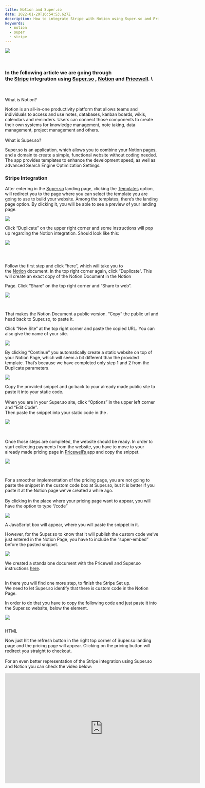 ```yaml
---
title: Notion and Super.so
date: 2022-01-20T16:54:53.627Z
description: How to integrate Stripe with Notion using Super.so and PriceWell
keywords:
  - notion
  - super
  - stripe
---
```

[![](https://s3-eu-central-1.amazonaws.com/euc-cdn.freshdesk.com/data/helpdesk/attachments/production/80026135579/original/0YoAHlmq4OxNCfFxVZMIcDEVCtS4-UgjvA.png?1627292482)](https://s3-eu-central-1.amazonaws.com/euc-cdn.freshdesk.com/data/helpdesk/attachments/production/80026135579/original/0YoAHlmq4OxNCfFxVZMIcDEVCtS4-UgjvA.png?1627292482)



    

### In the following article we are going through the [Stripe](https://stripe.com/) integration using [Super.so](https://super.so/) , [Notion](https://www.notion.so/) and [Pricewell](https://www.pricewell.com/). \
\
\
What is Notion?    

Notion is an all-in-one productivity platform that allows teams and individuals to access and use notes, databases, kanban boards, wikis, calendars and reminders. Users can connect those components to create their own systems for knowledge management, note taking, data management, project management and others. \
\
What is Super.so?    

Super.so is an application, which allows you to combine your Notion pages, and a domain to create a simple, functional website without coding needed. The app provides templates to enhance the development speed, as well as advanced Search Engine Optimization Settings. 



### Stripe Integration     

After entering in the [Super.so](http://super.so/) landing page, clicking the [Templates](https://super.so/market) option, will redirect you to the page where you can select the template you are going to use to build your website.  Among the templates, there’s the landing page option. By clicking it, you will be able to see a preview of your landing page.   

[![](https://s3-eu-central-1.amazonaws.com/euc-cdn.freshdesk.com/data/helpdesk/attachments/production/80026136853/original/jc492g6lOJyLawtmA5y030Tp262oTHTLoA.png?1627292655)](https://s3-eu-central-1.amazonaws.com/euc-cdn.freshdesk.com/data/helpdesk/attachments/production/80026136853/original/jc492g6lOJyLawtmA5y030Tp262oTHTLoA.png?1627292655)

  Click “Duplicate” on the upper right corner and some instructions will pop up regarding the Notion integration. Should look like this: 

[![](https://s3-eu-central-1.amazonaws.com/euc-cdn.freshdesk.com/data/helpdesk/attachments/production/80026136834/original/g-qJfIod8hZiNK2ZekgI_2Glg10bbpmVaQ.png?1627292653)](https://s3-eu-central-1.amazonaws.com/euc-cdn.freshdesk.com/data/helpdesk/attachments/production/80026136834/original/g-qJfIod8hZiNK2ZekgI_2Glg10bbpmVaQ.png?1627292653)

###      

Follow the first step and click “here”, which will take you to the [Notion](https://www.notion.so/) document. In the top right corner again, click “Duplicate”. This will create an exact copy of the Notion Document in the Notion 

Page. Click “Share” on the top right corner and “Share to web”. 

[![](https://s3-eu-central-1.amazonaws.com/euc-cdn.freshdesk.com/data/helpdesk/attachments/production/80026136916/original/WQq6ANgHxrp8baufyObU-vDS_rxLJZ3KJg.png?1627292666)](https://s3-eu-central-1.amazonaws.com/euc-cdn.freshdesk.com/data/helpdesk/attachments/production/80026136916/original/WQq6ANgHxrp8baufyObU-vDS_rxLJZ3KJg.png?1627292666)

    

That makes the Notion Document a public version. “Copy” the public url and head back to Super.so, to paste it. 

Click “New Site” at the top right corner and paste the copied URL. You can also give the name of your site. 



[![](https://s3-eu-central-1.amazonaws.com/euc-cdn.freshdesk.com/data/helpdesk/attachments/production/80026136857/original/SXtBQgu60plXD-XZVDey2kcZso3SQM4oPQ.png?1627292656)](https://s3-eu-central-1.amazonaws.com/euc-cdn.freshdesk.com/data/helpdesk/attachments/production/80026136857/original/SXtBQgu60plXD-XZVDey2kcZso3SQM4oPQ.png?1627292656)

By clicking “Continue” you automatically create a static website on top of your Notion Page, which will seem a bit different than the provided template. That’s because we have completed only step 1 and 2 from the Duplicate parameters. 



[![](https://s3-eu-central-1.amazonaws.com/euc-cdn.freshdesk.com/data/helpdesk/attachments/production/80026136888/original/AloVQ-TbtRj2L9v0DLUdRoMH8Fjn9Wvc8w.png?1627292662)](https://s3-eu-central-1.amazonaws.com/euc-cdn.freshdesk.com/data/helpdesk/attachments/production/80026136888/original/AloVQ-TbtRj2L9v0DLUdRoMH8Fjn9Wvc8w.png?1627292662)



Copy the provided snippet and go back to your already made public site to paste it into your static code.\
\
When you are in your Super.so site, click “Options” in the upper left corner and “Edit Code”.\
Then paste the snippet into your static code in the <head>. 



[![](https://s3-eu-central-1.amazonaws.com/euc-cdn.freshdesk.com/data/helpdesk/attachments/production/80026136901/original/FcNGZkZ8Evrv6Z_kbUPZiZObsV3uTMTH_A.png?1627292665)](https://s3-eu-central-1.amazonaws.com/euc-cdn.freshdesk.com/data/helpdesk/attachments/production/80026136901/original/FcNGZkZ8Evrv6Z_kbUPZiZObsV3uTMTH_A.png?1627292665)

\
\
Once those steps are completed, the website should be ready. In order to start collecting payments from the website, you have to move to your already made pricing page in [Pricewell’s ](https://app.pricewell.io/login)app and copy the snippet.



[![](https://s3-eu-central-1.amazonaws.com/euc-cdn.freshdesk.com/data/helpdesk/attachments/production/80026136908/original/HP_VssWOlCsBFRVYAqZvdNM6n3DpXF4nIg.png?1627292666)](https://s3-eu-central-1.amazonaws.com/euc-cdn.freshdesk.com/data/helpdesk/attachments/production/80026136908/original/HP_VssWOlCsBFRVYAqZvdNM6n3DpXF4nIg.png?1627292666)

 

For a smoother implementation of the pricing page, you are not going to paste the snippet in the custom code box at Super.so, but it is better if you paste it at the Notion page we’ve created a while ago.\
\
By clicking in the place where your pricing page want to appear, you will have the option to type “/code”



[![](https://s3-eu-central-1.amazonaws.com/euc-cdn.freshdesk.com/data/helpdesk/attachments/production/80026136898/original/I8cglpbBzQt4wKvEyjZxVFDcPUUh2Ocbzg.png?1627292664)](https://s3-eu-central-1.amazonaws.com/euc-cdn.freshdesk.com/data/helpdesk/attachments/production/80026136898/original/I8cglpbBzQt4wKvEyjZxVFDcPUUh2Ocbzg.png?1627292664)

A JavaScript box will appear, where you will paste the snippet in it.

However, for the Super.so to know that it will publish the custom code we’ve just entered in the Notion Page, you have to include the “super-embed” before the pasted snippet. 

[![](https://s3-eu-central-1.amazonaws.com/euc-cdn.freshdesk.com/data/helpdesk/attachments/production/80026136917/original/nEIh2aNqHB8ZVagV0w1pKppJiHns-EpB2g.png?1627292666)](https://s3-eu-central-1.amazonaws.com/euc-cdn.freshdesk.com/data/helpdesk/attachments/production/80026136917/original/nEIh2aNqHB8ZVagV0w1pKppJiHns-EpB2g.png?1627292666)

We created a standalone document with the Pricewell and Super.so instructions [here](https://pricewell-integration.super.site/).

\
In there you will find one more step, to finish the Stripe Set up.\
We need to let Super.so identify that there is custom code in the Notion Page.

In order to do that you have to copy the following code and just paste it into the Super.so website, below the <head> element. 



[![](https://s3-eu-central-1.amazonaws.com/euc-cdn.freshdesk.com/data/helpdesk/attachments/production/80026136903/original/vKnN1cyq7iQdA1M6XKLN-YlQK3UmSrwhGA.png?1627292665)](https://s3-eu-central-1.amazonaws.com/euc-cdn.freshdesk.com/data/helpdesk/attachments/production/80026136903/original/vKnN1cyq7iQdA1M6XKLN-YlQK3UmSrwhGA.png?1627292665)

```html

```

HTML

Now just hit the refresh button in the right top corner of Super.so landing page and the pricing page will appear. Clicking on the pricing button will redirect you straight to checkout.\
\
For an even better representation of the Stripe integration using Super.so and Notion you can check the video below:

<iframe width="640" height="360" src="https://www.youtube.com/embed/fHegVwD5oa8?&amp;wmode=opaque" frameborder="0" allowfullscreen="" class="fr-draggable" sandbox="allow-scripts allow-forms allow-same-origin allow-presentation"></iframe>